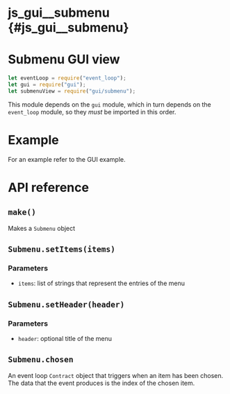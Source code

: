 # js_gui__submenu {#js_gui__submenu}

# Submenu GUI view
```js
let eventLoop = require("event_loop");
let gui = require("gui");
let submenuView = require("gui/submenu");
```

This module depends on the `gui` module, which in turn depends on the
`event_loop` module, so they _must_ be imported in this order.

# Example
For an example refer to the GUI example.

# API reference
## `make()`
Makes a `Submenu` object

## `Submenu.setItems(items)`

### Parameters
  - `items`: list of strings that represent the entries of the menu

## `Submenu.setHeader(header)`

### Parameters
  - `header`: optional title of the menu

## `Submenu.chosen`
An event loop `Contract` object that triggers when an item has been chosen.
The data that the event produces is the index of the chosen item.
